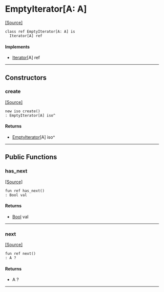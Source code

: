 # EmptyIterator\[A: A\]
<span class="source-link">[[Source]](src/semver-__-utils/iterators.md#L1)</span>
```pony
class ref EmptyIterator[A: A] is
  Iterator[A] ref
```

#### Implements

* [Iterator](builtin-Iterator.md)\[A\] ref

---

## Constructors

### create
<span class="source-link">[[Source]](src/semver-__-utils/iterators.md#L1)</span>


```pony
new iso create()
: EmptyIterator[A] iso^
```

#### Returns

* [EmptyIterator](semver-..-utils-EmptyIterator.md)\[A\] iso^

---

## Public Functions

### has_next
<span class="source-link">[[Source]](src/semver-__-utils/iterators.md#L2)</span>


```pony
fun ref has_next()
: Bool val
```

#### Returns

* [Bool](builtin-Bool.md) val

---

### next
<span class="source-link">[[Source]](src/semver-__-utils/iterators.md#L5)</span>


```pony
fun ref next()
: A ?
```

#### Returns

* A ?

---

